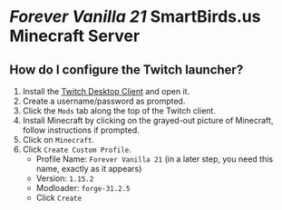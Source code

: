 # *Forever Vanilla 21* SmartBirds.us Minecraft Server

## How do I configure the Twitch launcher?

1. Install the [Twitch Desktop Client](https://www.twitch.tv/download) and open it.
2. Create a username/password as prompted.
3. Click the `Mods` tab along the top of the Twitch client.
4. Install Minecraft by clicking on the grayed-out picture of Minecraft, follow instructions if prompted.
5. Click on `Minecraft`.
6. Click `Create Custom Profile`.
    - Profile Name: `Forever Vanilla 21` (in a later step, you need this name, exactly as it appears)
    - Version: `1.15.2`
    - Modloader: `forge-31.2.5`
    - Click `Create`
